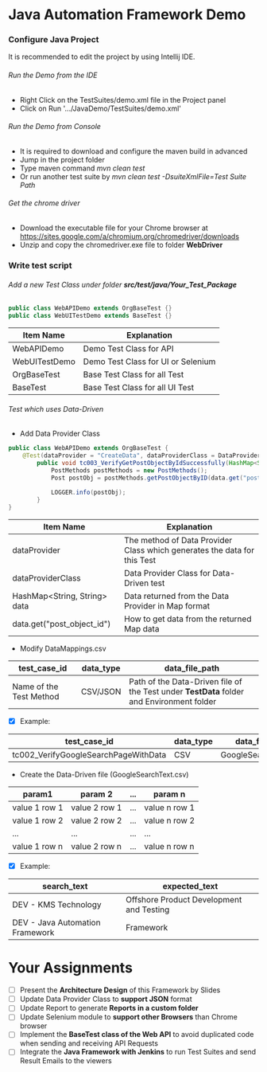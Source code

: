 # Java Automation Framework Demo

### Configure Java Project
It is recommended to edit the project by using Intellij IDE.

###### Run the Demo from the IDE
* Right Click on the TestSuites/demo.xml file in the Project panel
* Click on Run '.../JavaDemo/TestSuites/demo.xml'

###### Run the Demo from Console
* It is required to download and configure the maven build in advanced
* Jump in the project folder
* Type maven command _mvn clean test_
* Or run another test suite by _mvn clean test -DsuiteXmlFile=Test Suite Path_

###### Get the chrome driver
* Download the executable file for your Chrome browser at https://sites.google.com/a/chromium.org/chromedriver/downloads
* Unzip and copy the chromedriver.exe file to folder **WebDriver**

### Write test script
###### Add a new Test Class under folder **src/test/java/Your_Test_Package**
```java
public class WebAPIDemo extends OrgBaseTest {}
public class WebUITestDemo extends BaseTest {}
```
Item Name | Explanation
------------ | -------------
WebAPIDemo | Demo Test Class for API
WebUITestDemo | Demo Test Class for UI or Selenium
OrgBaseTest | Base Test Class for all Test
BaseTest | Base Test Class for all UI Test

###### Test which uses Data-Driven
* Add Data Provider Class
```java
public class WebAPIDemo extends OrgBaseTest {
    @Test(dataProvider = "CreateData", dataProviderClass = DataProviderClass.class)
        public void tc003_VerifyGetPostObjectByIdSuccessfully(HashMap<String, String> data) {
            PostMethods postMethods = new PostMethods();
            Post postObj = postMethods.getPostObjectByID(data.get("post_object_id"));
    
            LOGGER.info(postObj);
        }
}
```
Item Name | Explanation
------------ | -------------
dataProvider | The method of Data Provider Class which generates the data for this Test
dataProviderClass | Data Provider Class for Data-Driven test
HashMap<String, String> data | Data returned from the Data Provider in Map format
data.get("post_object_id") | How to get data from the returned Map data

* Modify DataMappings.csv

test_case_id | data_type | data_file_path
----------------- | --------------- | ---------------
Name of the Test Method | CSV/JSON | Path of the Data-Driven file of the Test under **TestData** folder and Environment folder

- [x] Example:

test_case_id | data_type | data_file_path
----------------- | --------------- | ---------------
tc002_VerifyGoogleSearchPageWithData | CSV | GoogleSearchText.csv

* Create the Data-Driven file (GoogleSearchText.csv)

param1 | param 2 | ... | param n
--------------- | --------------- | ---------------- | ----------------
value 1 row 1 | value 2 row 1 |  ... | value n row 1
value 1 row 2 | value 2 row 2 |  ... | value n row 2
... |  ... |  ... | ...
value 1 row n | value 2 row n |  ... | value n row n

- [x] Example:

search_text | expected_text
---------- | ----------
DEV - KMS Technology |Offshore Product Development and Testing
DEV - Java Automation Framework |Framework

# Your Assignments

- [ ] Present the **Architecture Design** of this Framework by Slides
- [ ] Update Data Provider Class to **support JSON** format
- [ ] Update Report to generate **Reports in a custom folder**
- [ ] Update Selenium module to **support other Browsers** than Chrome browser
- [ ] Implement the **BaseTest class of the Web API** to avoid duplicated code when sending and receiving API Requests
- [ ] Integrate the **Java Framework with Jenkins** to run Test Suites and send Result Emails to the viewers
